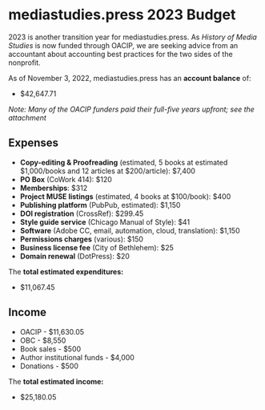 # mediastudies.press 2023 Budget

2023 is another transition year for mediastudies.press. As *History of Media Studies* is now funded through OACIP, we are seeking advice from an accountant about accounting best practices for the two sides of the nonprofit.

As of November 3, 2022, mediastudies.press has an **account balance** of:

* $42,647.71

*Note: Many of the OACIP funders paid their full-five years upfront; see the attachment*

## Expenses

* **Copy-editing & Proofreading** (estimated, 5 books at estimated $1,000/books and 12 articles at $200/article): $7,400
* **PO Box** (CoWork 414): $120
* **Memberships**: $312
* **Project MUSE listings** (estimated, 4 books at $100/book): $400
* **Publishing platform** (PubPub, estimated): $1,150
* **DOI registration** (CrossRef): $299.45
* **Style guide service** (Chicago Manual of Style): $41
* **Software** (Adobe CC, email, automation, cloud, translation): $1,150
* **Permissions charges** (various): $150
* **Business license fee** (City of Bethlehem): $25
* **Domain renewal** (DotPress): $20

The **total estimated expenditures:**

* $11,067.45

## Income

* OACIP - $11,630.05
* OBC  - $8,550
* Book sales - $500
* Author institutional funds - $4,000
* Donations - $500

The **total estimated income:**

* $25,180.05

